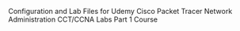 Configuration and Lab Files for Udemy Cisco Packet Tracer Network Administration CCT/CCNA Labs Part 1 Course
